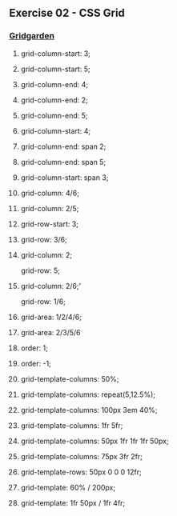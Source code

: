 ## Exercise 02 - CSS Grid

### [Gridgarden](https://cssgridgarden.com)

1. grid-column-start: 3;
2. grid-column-start: 5;
3. grid-column-end: 4;
4. grid-column-end: 2;
5. grid-column-end: 5;
6. grid-column-start: 4;
7. grid-column-end: span 2;
8. grid-column-end: span 5;
9. grid-column-start: span 3;
10. grid-column: 4/6;
11. grid-column: 2/5;
12. grid-row-start: 3;
13. grid-row: 3/6;
14. grid-column: 2;
    
    grid-row: 5;

15. grid-column: 2/6;'
    
    grid-row: 1/6;

16. grid-area: 1/2/4/6;
17. grid-area: 2/3/5/6
18. order: 1;
19. order: -1;
20. grid-template-columns: 50%;
21. grid-template-columns: repeat(5,12.5%);
22. grid-template-columns: 100px 3em 40%;
23. grid-template-columns: 1fr 5fr;
24. grid-template-columns: 50px 1fr 1fr 1fr 50px;
25. grid-template-columns: 75px 3fr 2fr;
26. grid-template-rows: 50px 0 0 0 12fr;
27. grid-template: 60% / 200px;
28. grid-template: 1fr 50px / 1fr 4fr;
